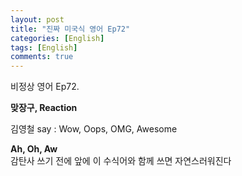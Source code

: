 ```yaml
---
layout: post
title: "진짜 미국식 영어 Ep72"
categories: [English]
tags: [English]
comments: true
---
```


비정상 영어 Ep72.

<b>맞장구, Reaction</b>

김영철 say : Wow, Oops, OMG, Awesome

<b>Ah, Oh, Aw</b> <br>
감탄사 쓰기 전에 앞에 이 수식어와 함께 쓰면 자연스러워진다 
